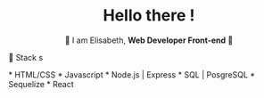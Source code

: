 <h1 align="center">Hello there !</h1>

<p align="center">👾 I am Elisabeth, <strong>Web Developer Front-end</strong> 👾</p>

<p>🔎 Stack s</p> 
* HTML/CSS
* Javascript
* Node.js | Express
* SQL | PosgreSQL
* Sequelize
* React





<!--
**ElisabethFAUJOUR/ElisabethFAUJOUR** is a ✨ _special_ ✨ repository because its `README.md` (this file) appears on your GitHub profile.


Here are some ideas to get you started:

- 🔭 I’m currently working on ...
- 🌱 I’m currently learning ...
- 👯 I’m looking to collaborate on ...
- 🤔 I’m looking for help with ...
- 💬 Ask me about ...
- 📫 How to reach me: ...
- 😄 Pronouns: ...
- ⚡ Fun fact: ...
-->
